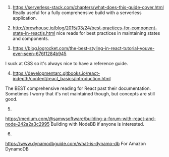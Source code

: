 1. https://serverless-stack.com/chapters/what-does-this-guide-cover.html
Really useful for a fully comprehensive build with a serverless application. 

2. http://brewhouse.io/blog/2015/03/24/best-practices-for-component-state-in-reactjs.html
nice reads for best practices in maintaining states and components. 

3. https://blog.logrocket.com/the-best-styling-in-react-tutorial-youve-ever-seen-676f1284b945

I suck at CSS so it's always nice to have a reference guide.

4. https://developmentarc.gitbooks.io/react-indepth/content/react_basics/introduction.html

The BEST comprehensive reading for React past their documentation. 
Sometimes I worry that it's not maintained though, but concepts are still good. 

5. 
https://medium.com/@samwsoftware/building-a-forum-with-react-and-node-242a2a3c2995
Building with NodeBB if anyone is interested. 

6. 
https://www.dynamodbguide.com/what-is-dynamo-db
For Amazon DynamoDB